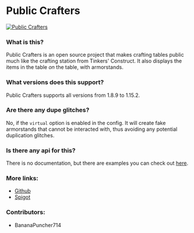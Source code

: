 # Public Crafters
[![Public Crafters](https://i.imgur.com/z6YPbQ9.png)](https://www.spigotmc.org/resources/public-crafting-tables.50686/)
### What is this?  
Public Crafters is an open source project that makes crafting tables public much like the crafting station from Tinkers' Construct. It also displays the items in the table *on* the table, with armorstands.

### What versions does this support?
Public Crafters supports all versions from 1.8.9 to 1.15.2.

### Are there any dupe glitches?
No, if the `virtual` option is enabled in the config. It will create fake armorstands that cannot be interacted with, thus avoiding any potential duplication glitches.

### Is there any api for this?
There is no documentation, but there are examples you can check out [here](https://github.com/BananaPuncher714/PublicCrafters/tree/master/io/github/bananapuncher714/crafters/example).

### More links:
- [Github](https://github.com/BananaPuncher714/PublicCrafters)
- [Spigot](https://www.spigotmc.org/resources/public-crafting-tables.50686/)

### Contributors:
- BananaPuncher714